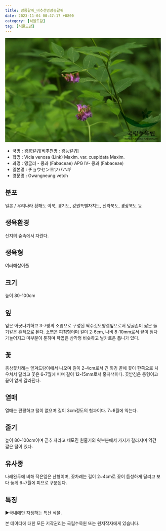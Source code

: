 ```yaml
---
title: 광릉갈퀴_비추천명광능갈퀴
date: 2023-11-04 00:47:17 +0800
category: [식물도감]
tag: [식물도감]
---
```




![광릉갈퀴[비추천명 : 광능갈퀴]](/assets/img/fileUpload/plants/basic/Leguminosae/Vicia/12353/1_th2.JPG)
- 국명 : 광릉갈퀴[비추천명 : 광능갈퀴]
- 학명 : Vicia venosa (Link) Maxim. var. cuspidata Maxim.
- 과명 : 앵글러 - 콩과 (Fabaceae) APG Ⅳ- 콩과 (Fabaceae)
- 일본명 : チョウセンヨツバハギ
- 영문명 : Gwangneung vetch


## 분포
일본 / 우리나라 황해도 이북, 경기도, 강원특별자치도, 전라북도, 경상북도 등
## 생육환경
산지의 숲속에서 자란다.
## 생육형
여러해살이풀
## 크기
높이 80-100cm
## 잎
잎은 어긋나기하고 3-7쌍의 소엽으로 구성된 짝수깃모양겹잎으로서 덩굴손이 짧은 돌기같은 흔적으로 된다. 소엽은 피침형이며 길이 2-6cm, 나비 8-10mm로서 끝이 점차 가늘어지고 미부분이 둔하며 탁엽은 삼각형 비슷하고 날카로운 톱니가 있다.
## 꽃
총상꽃차례는 잎겨드랑이에서 나오며 길이 2-4cm로서 긴 화경 끝에 꽃이 한쪽으로 치우쳐서 달리고 꽃은 6-7월에 피며 길이 12-15mm로서 홍자색이다. 꽃받침은 통형이고 끝이 얕게 갈라진다.
## 열매
열매는 편평하고 털이 없으며 길이 3cm정도의 협과이다. 7~8월에 익는다. 
## 줄기
높이 80-100cm이며 곧추 자라고 네모진 원줄기의 윗부분에서 가지가 갈라지며 약간 짧은 털이 있다.
## 유사종
나래완두에 비해 작은잎은 난형이며, 꽃차례는 길이 2~4cm로 꽃이 듬성하게 달리고 보다 늦게 6~7월에 피므로 구분된다. 
## 특징
▶국내에만 자생하는 특산 식물.






본 데이터에 대한 모든 저작권리는 국립수목원 또는 원저작자에게 있습니다.
